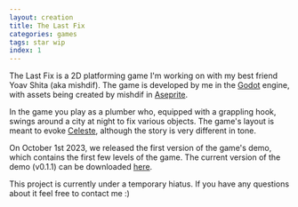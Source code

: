 ```yaml
---
layout: creation
title: The Last Fix
categories: games
tags: star wip
index: 1
---
```


The Last Fix is a 2D platforming game I'm working on with my best friend Yoav Shita (aka mishdif). The game is developed by me in the [Godot](https://godotengine.org/) engine, with assets being created by mishdif in [Aseprite](https://www.aseprite.org/).

In the game you play as a plumber who, equipped with a grappling hook, swings around a city at night to fix various objects. The game's layout is meant to evoke [Celeste](https://www.celestegame.com/), although the story is very different in tone.

On October 1st 2023, we released the first version of the game's demo, which contains the first few levels of the game. The current version of the demo (v0.1.1) can be downloaded [here](https://drive.google.com/file/d/16nFJvFiVTw4zwCMSJPn_bkwxmlqB1_ck/view?usp=sharing).

This project is currently under a temporary hiatus. If you have any questions about it feel free to contact me :)
